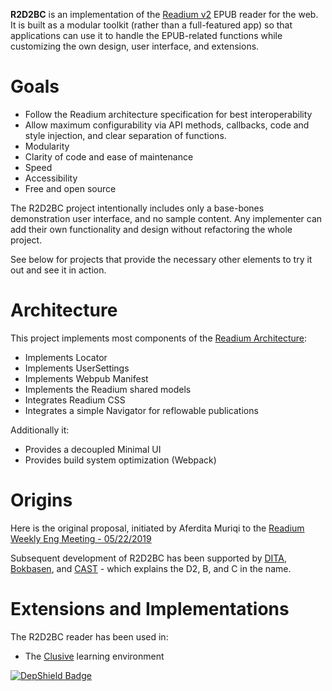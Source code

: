 **R2D2BC** is an implementation of the [Readium v2](https://github.com/readium/architecture) EPUB reader for the web.
It is built as a modular toolkit (rather than a full-featured app) so that applications can use it to 
handle the EPUB-related functions while customizing the own design, user interface, and extensions.

# Goals

- Follow the Readium architecture specification for best interoperability
- Allow maximum configurability via API methods, callbacks, code and style injection, and clear separation of functions.
- Modularity 
- Clarity of code and ease of maintenance
- Speed
- Accessibility
- Free and open source

The R2D2BC project intentionally includes only a base-bones demonstration user interface, and no sample content.
Any implementer can add their own functionality and design without refactoring the whole project.

See below for projects that provide the necessary other elements to try it out and see it in action.

# Architecture

This project implements most components of the [Readium Architecture](https://github.com/readium/architecture):

- Implements Locator
- Implements UserSettings
- Implements Webpub Manifest
- Implements the Readium shared models
- Integrates Readium CSS
- Integrates a simple Navigator for reflowable publications

Additionally it:
- Provides a decoupled Minimal UI
- Provides build system optimization (Webpack)

# Origins

Here is the original proposal, initiated by Aferdita Muriqi to the
[Readium Weekly Eng Meeting - 05/22/2019](https://docs.google.com/document/d/1krNe8TUtvajpljcSS4nN_2cHfWO4_Hsag5LnJ4hj_CM/edit#)

Subsequent development of R2D2BC has been supported by [DITA](https://github.com/d-i-t-a), [Bokbasen](https://www.bokbasen.no/), and [CAST](http://www.cast.org) - which explains the D2, B, and C in the name.

# Extensions and Implementations

The R2D2BC reader has been used in:
- The [Clusive](https://github.com/cast-org/clusive) learning environment


[![DepShield Badge](https://depshield.sonatype.org/badges/d-i-t-a/R2D2BC/depshield.svg)](https://depshield.github.io)
